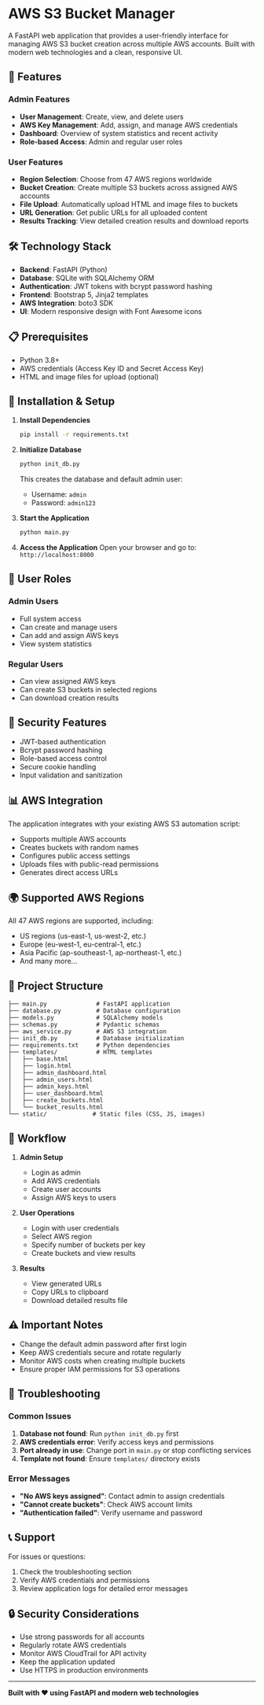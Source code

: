# AWS S3 Bucket Manager

A FastAPI web application that provides a user-friendly interface for managing AWS S3 bucket creation across multiple AWS accounts. Built with modern web technologies and a clean, responsive UI.

## 🚀 Features

### Admin Features
- **User Management**: Create, view, and delete users
- **AWS Key Management**: Add, assign, and manage AWS credentials
- **Dashboard**: Overview of system statistics and recent activity
- **Role-based Access**: Admin and regular user roles

### User Features
- **Region Selection**: Choose from 47 AWS regions worldwide
- **Bucket Creation**: Create multiple S3 buckets across assigned AWS accounts
- **File Upload**: Automatically upload HTML and image files to buckets
- **URL Generation**: Get public URLs for all uploaded content
- **Results Tracking**: View detailed creation results and download reports

## 🛠️ Technology Stack

- **Backend**: FastAPI (Python)
- **Database**: SQLite with SQLAlchemy ORM
- **Authentication**: JWT tokens with bcrypt password hashing
- **Frontend**: Bootstrap 5, Jinja2 templates
- **AWS Integration**: boto3 SDK
- **UI**: Modern responsive design with Font Awesome icons

## 📋 Prerequisites

- Python 3.8+
- AWS credentials (Access Key ID and Secret Access Key)
- HTML and image files for upload (optional)

## 🔧 Installation & Setup

1. **Install Dependencies**
   ```bash
   pip install -r requirements.txt
   ```

2. **Initialize Database**
   ```bash
   python init_db.py
   ```
   This creates the database and default admin user:
   - Username: `admin`
   - Password: `admin123`

3. **Start the Application**
   ```bash
   python main.py
   ```

4. **Access the Application**
   Open your browser and go to: `http://localhost:8000`

## 👥 User Roles

### Admin Users
- Full system access
- Can create and manage users
- Can add and assign AWS keys
- View system statistics

### Regular Users
- Can view assigned AWS keys
- Can create S3 buckets in selected regions
- Can download creation results

## 🔐 Security Features

- JWT-based authentication
- Bcrypt password hashing
- Role-based access control
- Secure cookie handling
- Input validation and sanitization

## 📊 AWS Integration

The application integrates with your existing AWS S3 automation script:
- Supports multiple AWS accounts
- Creates buckets with random names
- Configures public access settings
- Uploads files with public-read permissions
- Generates direct access URLs

## 🌍 Supported AWS Regions

All 47 AWS regions are supported, including:
- US regions (us-east-1, us-west-2, etc.)
- Europe (eu-west-1, eu-central-1, etc.)
- Asia Pacific (ap-southeast-1, ap-northeast-1, etc.)
- And many more...

## 📁 Project Structure

```
├── main.py              # FastAPI application
├── database.py          # Database configuration
├── models.py            # SQLAlchemy models
├── schemas.py           # Pydantic schemas
├── aws_service.py       # AWS S3 integration
├── init_db.py           # Database initialization
├── requirements.txt     # Python dependencies
├── templates/           # HTML templates
│   ├── base.html
│   ├── login.html
│   ├── admin_dashboard.html
│   ├── admin_users.html
│   ├── admin_keys.html
│   ├── user_dashboard.html
│   ├── create_buckets.html
│   └── bucket_results.html
└── static/             # Static files (CSS, JS, images)
```

## 🔄 Workflow

1. **Admin Setup**
   - Login as admin
   - Add AWS credentials
   - Create user accounts
   - Assign AWS keys to users

2. **User Operations**
   - Login with user credentials
   - Select AWS region
   - Specify number of buckets per key
   - Create buckets and view results

3. **Results**
   - View generated URLs
   - Copy URLs to clipboard
   - Download detailed results file

## ⚠️ Important Notes

- Change the default admin password after first login
- Keep AWS credentials secure and rotate regularly
- Monitor AWS costs when creating multiple buckets
- Ensure proper IAM permissions for S3 operations

## 🐛 Troubleshooting

### Common Issues

1. **Database not found**: Run `python init_db.py` first
2. **AWS credentials error**: Verify access keys and permissions
3. **Port already in use**: Change port in `main.py` or stop conflicting services
4. **Template not found**: Ensure `templates/` directory exists

### Error Messages

- **"No AWS keys assigned"**: Contact admin to assign credentials
- **"Cannot create buckets"**: Check AWS account limits
- **"Authentication failed"**: Verify username and password

## 📞 Support

For issues or questions:
1. Check the troubleshooting section
2. Verify AWS credentials and permissions
3. Review application logs for detailed error messages

## 🔒 Security Considerations

- Use strong passwords for all accounts
- Regularly rotate AWS credentials
- Monitor AWS CloudTrail for API activity
- Keep the application updated
- Use HTTPS in production environments

---

**Built with ❤️ using FastAPI and modern web technologies**
